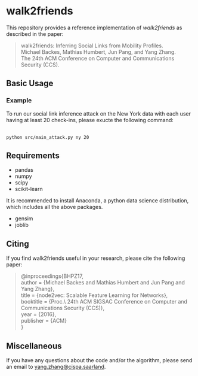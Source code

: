 # walk2friends
This repository provides a reference implementation of *walk2friends* as described in the paper:<br>
> walk2friends: Inferring Social Links from Mobility Profiles. <br>
> Michael Backes, Mathias Humbert, Jun Pang, and Yang Zhang. <br>
> The 24th ACM Conference on Computer and Communications Security (CCS). <br>
> <Insert paper link>

## Basic Usage

### Example
To run our social link inference attack on the New York data with each user having at least 20 check-ins, please exucte the following command: 

<br/>``python src/main_attack.py ny 20``

## Requirements
* pandas
* numpy
* scipy
* scikit-learn

It is recommended to install Anaconda, a python data science distribution, which includes all the above packages.

* gensim
* joblib

## Citing
If you find walk2friends useful in your research, please cite the following paper:<br>
> @inproceedings{BHPZ17,<br>
>  author = {Michael Backes and Mathias Humbert and Jun Pang and Yang Zhang},<br>
>  title = {node2vec: Scalable Feature Learning for Networks},<br>
>  booktitle = {Proc.\ 24th ACM SIGSAC Conference on Computer and Communications Security (CCS)},<br>
>  year = {2016},<br>
>  publisher = {ACM}<br>
>  }<br>

## Miscellaneous
If you have any questions about the code and/or the algorithm, please send an email to <yang.zhang@cispa.saarland>.

